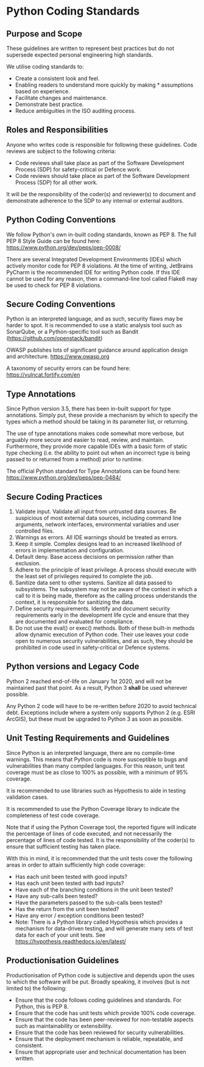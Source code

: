 # Python Coding Standards

## Purpose and Scope

These guidelines are written to represent best practices but do not supersede expected personal engineering high standards.  

We utilise coding standards to:

* Create a consistent look and feel.
* Enabling readers to understand more quickly by making * assumptions based on experience.
* Facilitate changes and maintenance.
* Demonstrate best practice.
* Reduce ambiguities in the ISO auditing process.

## Roles and Responsibilities

Anyone who writes code is responsible for following these guidelines. Code reviews are subject to the following criteria:

* Code reviews shall take place as part of the Software Development Process (SDP) for safety-critical or Defence work.
* Code reviews should take place as part of the Software Development Process (SDP) for all other work.

It will be the responsibility of the coder(s) and reviewer(s) to document and demonstrate adherence to the SDP to any internal or external auditors.

## Python Coding Conventions

We follow Python's own in-built coding standards, known as PEP 8. The full PEP 8 Style Guide can be found here: <https://www.python.org/dev/peps/pep-0008/>

There are several Integrated Development Environments (IDEs) which actively monitor code for PEP 8 violations. At the time of writing, JetBrains PyCharm is the recommended IDE for writing Python code. If this IDE cannot be used for any reason, then a command-line tool called Flake8 may be used to check for PEP 8 violations.

## Secure Coding Conventions

Python is an interpreted language, and as such, security flaws may be harder to spot. It is recommended to use a static analysis tool such as SonarQube, or a Python-specific tool such as Bandit (<https://github.com/openstack/bandit>)

OWASP publishes lots of significant guidance around application design and architecture. <https://www.owasp.org>

A taxonomy of security errors can be found here: <https://vulncat.fortify.com/en>

## Type Annotations

Since Python version 3.5, there has been in-built support for type annotations.  Simply put, these provide a mechanism by which to specify the types which a method should be taking in its parameter list, or returning.

The use of type annotations makes code somewhat more verbose, but arguably more secure and easier to read, review, and maintain.  Furthermore, they provide more capable IDEs with a basic form of static type checking (i.e. the ability to point out when an incorrect type is being passed to or returned from a method) prior to runtime.

​The official Python standard for Type Annotations can be found here: <https://www.python.org/dev/peps/pep-0484/​>

## Secure Coding Practices

1. Validate input. Validate all input from untrusted data sources.  Be suspicious of most external data sources, including command line arguments, network interfaces, environmental variables and user controlled files.
1. Warnings as errors.  All IDE warnings should be treated as errors.
1. Keep it simple. Complex designs lead to an increased likelihood of errors in implementation and configuration.
1. Default deny. Base access decisions on permission rather than exclusion.
1. Adhere to the principle of least privilege. A process should execute with the least set of privileges required to complete the job.
1. Sanitize data sent to other systems. Sanitize all data passed to subsystems. The subsystem may not be aware of the context in which a call to it is being made, therefore as the calling process understands the context, it is responsible for sanitizing the data.
1. Define security requirements. Identify and document security requirements early in the development life cycle and ensure that they are documented and evaluated for compliance.
1. Do not use the eval() or exec() methods. Both of these built-in methods allow dynamic execution of Python code. Their use leaves your code open to numerous security vulnerabilities, and as such, they should be prohibited in code used in safety-critical or Defence systems.

## Python versions and Legacy Code

Python 2 reached end-of-life on January 1st 2020, and will not be maintained past that point. As a result, Python 3 **shall** be used wherever possible.

Any Python 2 code will have to be re-written before 2020 to avoid technical debt.  Exceptions include where a system only supports Python 2 (e.g. ESRI ArcGIS), but these must be upgraded to Python 3 as soon as possible.

## Unit Testing Requirements and Guidelines

Since Python is an interpreted language, there are no compile-time warnings. This means that Python code is more susceptible to bugs and vulnerabilities than many compiled languages.  For this reason, unit test coverage must be as close to 100% as possible, with a minimum of 95% coverage.

It is recommended to use libraries such as Hypothesis to aide in testing validation cases.

It is recommended to use the Python Coverage library to indicate the completeness of test code coverage.

Note that if using the Python Coverage tool, the reported figure will indicate the percentage of lines of code executed, and not necessarily the percentage of lines of code tested.  It is the responsibility of the coder(s) to ensure that sufficient testing has taken place.

With this in mind, it is recommended that the unit tests cover the following areas in order to attain sufficiently high code coverage:

* Has each unit been tested with good inputs?
* Has each unit been tested with bad inputs?
* Have each of the branching conditions in the unit been tested?
* Have any sub-calls been tested?
* Have the parameters passed to the sub-calls been tested?
* Has the return from the unit been tested?
* Have any error / exception conditions been tested?
* Note: There is a Python library called Hypothesis which provides a mechanism for data-driven testing, and will generate many sets of test data for each of your unit tests. See <https://hypothesis.readthedocs.io/en/latest/>

## Productionisation Guidelines

Productionisation of Python code is subjective and depends upon the uses to which the software will be put.  Broadly speaking, it involves (but is not limited to) the following:

* Ensure that the code follows coding guidelines and standards.  For Python, this is PEP 8.
* Ensure that the code has unit tests which provide 100% code coverage.
* Ensure that the code has been peer-reviewed for non-testable aspects such as maintainability or extensibility.
* Ensure that the code has been reviewed for security vulnerabilities.
* Ensure that the deployment mechanism is reliable, repeatable, and consistent.
* Ensure that appropriate user and technical documentation has been written.
